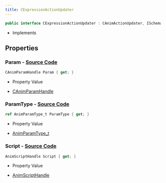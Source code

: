```yaml
---
title: CExpressionActionUpdater
---
```


```csharp
public interface CExpressionActionUpdater : CAnimActionUpdater, ISchemaClass<CAnimActionUpdater>, ISchemaClass<CExpressionActionUpdater>, ISchemaField, ISchemaClass, INativeHandle
```

- Implements

## Properties

### **Param** - [Source Code](https://github.com/swiftly-solution/swiftlys2/blob/main/managed/src/SwiftlyS2.Generated/Schemas/Interfaces/CExpressionActionUpdater.cs#L16)

```csharp
CAnimParamHandle Param { get; }
```

- Property Value

- [CAnimParamHandle](/docs/api/shared/schemadefinitions/canimparamhandle)

### **ParamType** - [Source Code](https://github.com/swiftly-solution/swiftlys2/blob/main/managed/src/SwiftlyS2.Generated/Schemas/Interfaces/CExpressionActionUpdater.cs#L18)

```csharp
ref AnimParamType_t ParamType { get; }
```

- Property Value

- [AnimParamType_t](/docs/api/shared/schemadefinitions/animparamtype_t)

### **Script** - [Source Code](https://github.com/swiftly-solution/swiftlys2/blob/main/managed/src/SwiftlyS2.Generated/Schemas/Interfaces/CExpressionActionUpdater.cs#L20)

```csharp
AnimScriptHandle Script { get; }
```

- Property Value

- [AnimScriptHandle](/docs/api/shared/schemadefinitions/animscripthandle)

